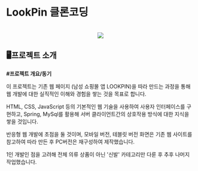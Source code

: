 # LookPin 클론코딩

<p align="center">
  <br>
  <img src="./images/common/logo-sample.jpeg">
  <br>
</p>

## 🖥️프로젝트 소개
**#프로젝트 개요/동기**

이 프로젝트는 기존 웹 페이지 (남성 쇼핑몰 앱 LOOKPIN)을 따라 만드는 과정을 통해 웹 개발에 대한 실직적인 이해와 경험을 쌓는 것을 목표로 합니다. <p>

HTML, CSS, JavaScript 등의 기본적인 웹 기술을 사용하여 사용자 인터페이스를 구현하고, 
Spring, MySql를 활용해 서버 클라이언트간의 상호작용 방식에 대한 지식을 쌓을 것입니다.<p>

반응형 웹 개발에 초점을 둘 것이며, 모바일 버전, 테블릿 버전 화면은 기존 웹 사이트를 참고하여 따라 만든 후 PC버전은 
재구성하여 제작했습니다.<p>

1인 개발인 점을 고려해 전체 의류 상품이 아닌 '신발' 카테고리만 다룬 후 추후 나머지 작업했습니다. <p>
